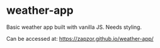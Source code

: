 # weather-app

Basic weather app built with vanilla JS. Needs styling.

Can be accessed at: https://zapzor.github.io/weather-app/
